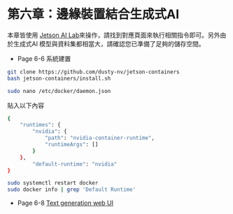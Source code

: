 # 第六章：邊緣裝置結合生成式AI

本章皆使用 [Jetson AI Lab](https://www.jetson-ai-lab.com/)來操作，請找到對應頁面來執行相關指令即可。另外由於生成式AI 模型與資料集都相當大，請確認您已準備了足夠的儲存空間。

* Page 6-6 系統建置
```bash
git clone https://github.com/dusty-nv/jetson-containers
bash jetson-containers/install.sh
```

```bash
sudo nano /etc/docker/daemon.json
```
貼入以下內容
```bash
{
    "runtimes": {
        "nvidia": {
            "path": "nvidia-container-runtime",
            "runtimeArgs": []
        }
    },
        "default-runtime": "nvidia"
}
```

```bash
sudo systemctl restart docker
sudo docker info | grep 'Default Runtime'
```

* Page 6-8 [Text generation web UI](https://www.jetson-ai-lab.com/tutorial_text-generation.html)
